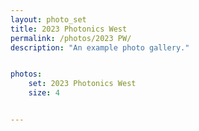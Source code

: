 ```yaml
---
layout: photo_set
title: 2023 Photonics West
permalink: /photos/2023 PW/
description: "An example photo gallery."


photos:
    set: 2023 Photonics West
    size: 4


---
```


